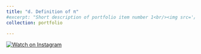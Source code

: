 ```yaml
---
title: "d. Definition of π"
#excerpt: "Short description of portfolio item number 1<br/><img src='/images/500x300.png'>"
collection: portfolio

---
```


[![Watch on Instagram](https://scontent.cdninstagram.com/v/t51.75761-15/500980758_17880522243320844_5271758401690726246_n.jpg?stp=cmp1_dst-jpg_e35_s640x640_tt6&amp;_nc_cat=103&amp;ccb=1-7&amp;_nc_sid=18de74&amp;_nc_ohc=Er4Zer5ARREQ7kNvwFVphdh&amp;_nc_oc=AdmX2h2dSQjdA-s_j-Z67nd00mz9OlmY13UjKIeS_UVedEBs2kvZLD1Pv5arVi9Cklg&amp;_nc_zt=23&amp;_nc_ht=scontent.cdninstagram.com&amp;_nc_gid=QhaPRU9TpnMs3wVcncXwow&amp;oh=00_AfYQhVOT-Lqf3tKZXCV6PMBQS-SlYFEMWb3zjL0TzOecNw&amp;oe=68D3479A)](https://www.instagram.com/p/DKKCrlKoe19/)
